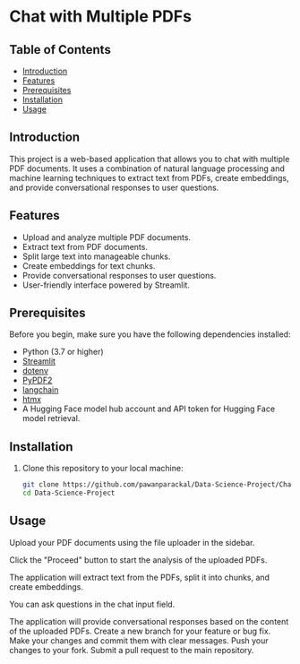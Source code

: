 # Chat with Multiple PDFs

## Table of Contents
- [Introduction](#introduction)
- [Features](#features)
- [Prerequisites](#prerequisites)
- [Installation](#installation)
- [Usage](#usage)

## Introduction

This project is a web-based application that allows you to chat with multiple PDF documents. It uses a combination of natural language processing and machine learning techniques to extract text from PDFs, create embeddings, and provide conversational responses to user questions.

## Features

- Upload and analyze multiple PDF documents.
- Extract text from PDF documents.
- Split large text into manageable chunks.
- Create embeddings for text chunks.
- Provide conversational responses to user questions.
- User-friendly interface powered by Streamlit.

## Prerequisites

Before you begin, make sure you have the following dependencies installed:

- Python (3.7 or higher)
- [Streamlit](https://streamlit.io/)
- [dotenv](https://pypi.org/project/python-dotenv/)
- [PyPDF2](https://pypi.org/project/PyPDF2/)
- [langchain](https://pypi.org/project/langchain/)
- [htmx](https://htmx.org/)
- A Hugging Face model hub account and API token for Hugging Face model retrieval.

## Installation

1. Clone this repository to your local machine:

   ```bash
   git clone https://github.com/pawanparackal/Data-Science-Project/Chat_With_Multiple_PDFs.git
   cd Data-Science-Project

## Usage
Upload your PDF documents using the file uploader in the sidebar.

Click the "Proceed" button to start the analysis of the uploaded PDFs.

The application will extract text from the PDFs, split it into chunks, and create embeddings.

You can ask questions in the chat input field.

The application will provide conversational responses based on the content of the uploaded PDFs.
Create a new branch for your feature or bug fix.
Make your changes and commit them with clear messages.
Push your changes to your fork.
Submit a pull request to the main repository.

